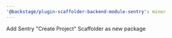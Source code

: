 ```yaml
---
'@backstage/plugin-scaffolder-backend-module-sentry': minor
---
```


Add Sentry "Create Project" Scaffolder as new package
